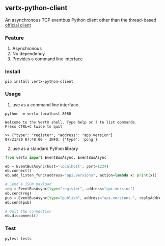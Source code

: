 vertx-python-client
---

An asynchronous TCP eventbus Python client other than the thread-based [official client](https://github.com/vert-x3/vertx-eventbus-bridge-clients/tree/master/python)


### Feature

1. Asynchronous
2. No dependency
3. Provides a command line interface


### Install 

```
pip install vertx-python-client
```

### Usage 

1. use as a command line interface

``` 
python -m vertx localhost 8080

Welcome to the VertX shell. Type help or ? to list commands.
Press CTRL+C twice to quit

>> {"type": "register", "address": "app.version"}
07/21/20 07:48:00 - INFO: {'type': 'pong'}
```

2. use as a standard Python library

```python
from vertx import EventBusAsync, EventBusAsync

eb = EventBusAsync(host='localhost', port=1234)
eb.connect()
eb.add_listen_func(address="api.versions", action=lambda x: print(x))

# Send a JSON payload
reg = EventBusAsync(type="register", address="api.version")
eb.send(reg)
pub = EventBusAsync(type="publish", address="api.versions.", replyAddress="api.version")
eb.send(pub)

# Quit the connection
eb.disconnect()
```




### Test

``` 
pytest tests
```
